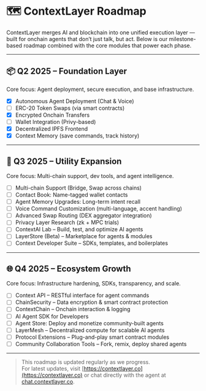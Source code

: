 # 🗺️ ContextLayer Roadmap

ContextLayer merges AI and blockchain into one unified execution layer — built for onchain agents that don’t just talk, but act. Below is our milestone-based roadmap combined with the core modules that power each phase.

---

## 📦 Q2 2025 – Foundation Layer

Core focus: Agent deployment, secure execution, and base infrastructure.

- [x] Autonomous Agent Deployment (Chat & Voice)
- [ ] ERC-20 Token Swaps (via smart contracts)
- [x] Encrypted Onchain Transfers
- [ ] Wallet Integration (Privy-based)
- [x] Decentralized IPFS Frontend
- [x] Context Memory (save commands, track history)

---

## 🚀 Q3 2025 – Utility Expansion

Core focus: Multi-chain support, dev tools, and agent intelligence.

- [ ] Multi-chain Support (Bridge, Swap across chains)
- [ ] Contact Book: Name-tagged wallet contacts
- [ ] Agent Memory Upgrades: Long-term intent recall
- [ ] Voice Command Customization (multi-language, accent handling)
- [ ] Advanced Swap Routing (DEX aggregator integration)
- [ ] Privacy Layer Research (zk + MPC trials)
- [ ] ContextAI Lab – Build, test, and optimize AI agents
- [ ] LayerStore (Beta) – Marketplace for agents & modules
- [ ] Context Developer Suite – SDKs, templates, and boilerplates

---

## 🌐 Q4 2025 – Ecosystem Growth

Core focus: Infrastructure hardening, SDKs, transparency, and scale.

- [ ] Context API – RESTful interface for agent commands
- [ ] ChainSecurity – Data encryption & smart contract protection
- [ ] ContextChain – Onchain interaction & logging
- [ ] AI Agent SDK for Developers
- [ ] Agent Store: Deploy and monetize community-built agents
- [ ] LayerMesh – Decentralized compute for scalable AI agents
- [ ] Protocol Extensions – Plug-and-play smart contract modules
- [ ] Community Collaboration Tools – Fork, remix, deploy shared agents

---

> This roadmap is updated regularly as we progress.  
For latest updates, visit [https://contextlayer.co](https://contextlayer.co) or chat directly with the agent at [chat.contextlayer.co](https://chat.contextlayer.co).
